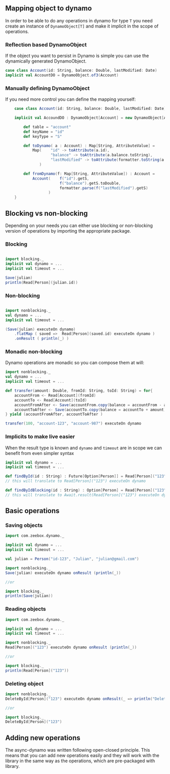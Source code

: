 Mapping object to dynamo
------------------------
In order to be able to do any operations in dynamo for type `T` you need create an instance of `DynamoObject[T]` and make it implicit in the scope of operations.

### Reflection based DynamoObject

If the object you want to persist in Dynamo is simple you can use the dynamically generated DynamoObject.

```scala
case class Account(id: String, balance: Double, lastModified: Date)
implicit val AccountDO = DynamoObject.of3(Account)
```

### Manually defining DynamoObject

If you need more control you can define the mapping yourself:

```scala
    case class Account(id: String, balance: Double, lastModified: Date)

    implicit val AccoundDO : DynamoObject[Account] = new DynamoObject[Account]{

        def table = "account"
        def keyName = "id"
        def keyType = "S"

        def toDynamo( a : Account) : Map[String, AttributeValue] =
            Map(    "id" -> toAttribute(a.id),
                    "balance" -> toAttribute(a.balance.toString),
                    "lastModified" -> toAttribute(formatter.toString(a.lastModified)
               )

        def fromDynamo(f: Map[String, AttributeValue]) : Account =
            Account(    f("id").getS,
                        f("balance").getS.toDouble,
                        formatter.parse(f("lastModified").getS)
                   )
    }
```

Blocking vs non-blocking
------------------------

Depending on your needs you can either use blocking or non-blocking version of operations by importing the appropriate package.

### Blocking
```scala

import blocking._
implicit val dynamo = ...
implicit val timeout = ...

Save(julian)
println(Read[Person](julian.id))
```

### Non-blocking

```scala

import nonblocking._
val dynamo = ...
implicit val timeout = ...

(Save(julian) executeOn dynamo)
    .flatMap ( saved =>  Read[Person](saved.id) executeOn dynamo )
    .onResult ( println(_) )

```

### Monadic non-blocking
Dynamo operations are monadic so you can compose them at will:
```scala
import nonblocking._
val dynamo = ...
implicit val timeout = ...

def transfer(amount: Double, fromId: String, toId: String) = for{
    accountFrom <- Read[Account](fromId)
    accountTo <- Read[Account](toId)
    accountFromAfter <- Save(accountFrom.copy(balance = accountFrom - amount))
    accountToAfter <- Save(accountTo.copy(balance = accountTo + amount))
} yield (accountFromAfter, accountToAfter )

transfer(100, "account-123", "account-987") executeOn dynamo
```

### Implicits to make live easier
When the result type is known and `dynamo` and `timeout` are in scope we can benefit from even simpler syntax
```scala
implicit val dynamo = ...
implicit val timeout = ...

def findById(id : String) : Future[Option[Person]] = Read[Person]("123")
// this will translate to Read[Person]("123") executeOn dynamo

def findByIdBlocking(id : String) : Option[Person] = Read[Person]("123")
// this will translate to Await.result(Read[Person]("123") executeOn dynamo, timeout)

```

Basic operations
----------------

### Saving objects
```scala
import com.zeebox.dynamo._

implicit val dynamo = ...
implicit val timeout = ...

val julian = Person("id-123", "Julian", "julian@gmail.com")

import nonblocking._
Save(julian) executeOn dynamo onResult (println(_))

//or

import blocking._
println(Save(julian))
```

### Reading objects
```scala
import com.zeebox.dynamo._

implicit val dynamo = ...
implicit val timeout = ...

import nonblocking._
Read[Person]("123") executeOn dynamo onResult (println(_))

//or

import blocking._
println(Read[Person]("123"))
```

### Deleting object
```scala
import nonblocking._
DeleteById[Person]("123") executeOn dynamo onResult(_ => println("Deleted 123"))

//or

import blocking._
DeleteById[Person]("123")

```

Adding new operations
---------------------
The async-dynamo was written following open-closed principle. This means that you can add new operations easily and they will work with the library in the same way as the operations, which are pre-packaged with library.
